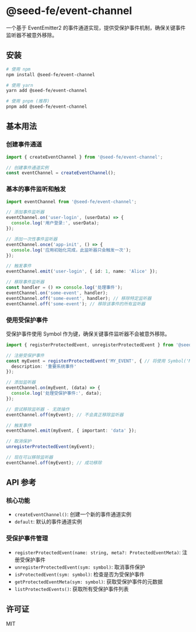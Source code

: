 # @seed-fe/event-channel

一个基于 EventEmitter2 的事件通道实现，提供受保护事件机制，确保关键事件监听器不被意外移除。

## 安装

```bash
# 使用 npm
npm install @seed-fe/event-channel

# 使用 yarn
yarn add @seed-fe/event-channel

# 使用 pnpm (推荐)
pnpm add @seed-fe/event-channel
```

## 基本用法

### 创建事件通道

```typescript
import { createEventChannel } from '@seed-fe/event-channel';

// 创建事件通道实例
const eventChannel = createEventChannel();
```

### 基本的事件监听和触发

```typescript
import eventChannel from '@seed-fe/event-channel';

// 添加事件监听器
eventChannel.on('user-login', (userData) => {
  console.log('用户登录:', userData);
});

// 添加一次性事件监听器
eventChannel.once('app-init', () => {
  console.log('应用初始化完成，此监听器只会触发一次');
});

// 触发事件
eventChannel.emit('user-login', { id: 1, name: 'Alice' });

// 移除事件监听器
const handler = () => console.log('处理事件');
eventChannel.on('some-event', handler);
eventChannel.off('some-event', handler); // 移除特定监听器
eventChannel.off('some-event'); // 移除该事件的所有监听器
```

### 使用受保护事件

受保护事件使用 Symbol 作为键，确保关键事件监听器不会被意外移除。

```typescript
import { registerProtectedEvent, unregisterProtectedEvent } from '@seed-fe/event-channel';

// 注册受保护事件
const myEvent = registerProtectedEvent('MY_EVENT', { // 将使用 Symbol('MY_EVENT') 作为键
  description: '重要系统事件'
});

// 添加监听器
eventChannel.on(myEvent, (data) => {
  console.log('处理受保护事件:', data);
});

// 尝试移除监听器 - 无效操作
eventChannel.off(myEvent); // 不会真正移除监听器

// 触发事件
eventChannel.emit(myEvent, { important: 'data' });

// 取消保护
unregisterProtectedEvent(myEvent);

// 现在可以移除监听器
eventChannel.off(myEvent); // 成功移除
```

## API 参考

### 核心功能

- `createEventChannel()`: 创建一个新的事件通道实例
- `default`: 默认的事件通道实例

### 受保护事件管理

- `registerProtectedEvent(name: string, meta?: ProtectedEventMeta)`: 注册受保护事件
- `unregisterProtectedEvent(sym: symbol)`: 取消事件保护
- `isProtectedEvent(sym: symbol)`: 检查是否为受保护事件
- `getProtectedEventMeta(sym: symbol)`: 获取受保护事件的元数据
- `listProtectedEvents()`: 获取所有受保护事件列表

## 许可证

MIT
